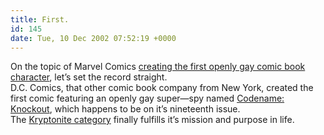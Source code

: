 ```yaml
---
title: First.
id: 145
date: Tue, 10 Dec 2002 07:52:19 +0000
---
```


On the topic of Marvel Comics [creating the first openly gay comic book character](http://www.cnn.com/2002/SHOWBIZ/12/09/rawhide.kid.gay/index.html), let’s set the record straight.  
<span class="caps">D.C.</span> Comics, that other comic book company from New York, created the first comic featuring an openly gay super—spy named [Codename: Knockout](http://www.dccomics.com/directcurrents/comics/dec_02/dec_02display.html?index=16), which happens to be on it’s nineteenth issue.  
 The [Kryptonite category](http://www.gregstorey.com/airbag/archives/cat_kryptonite) finally fulfills it’s mission and purpose in life.


